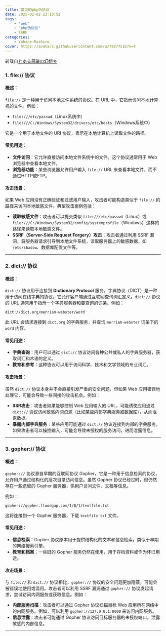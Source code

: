 ```yaml
---
title: 常见的php伪协议
date: 2025-01-02 13:10:52
tags:
    - "web"
    - "php伪协议"
    - SSRF
categories:
    - Yohane-Mashiro
cover: https://avatars.githubusercontent.com/u/78677516?v=4
---
```


转载自[とある晨曦の幻想乡](https://blog.starlit.icu/2025/01/02/web/ssrf/%E7%AE%80%E4%BB%8B/)

### 1. **file:// 协议**

#### **概述**：
`file://` 是一种用于访问本地文件系统的协议。在 URL 中，它指示访问本地计算机的文件。例如：

- `file:///etc/passwd`（Linux系统中）
- `file:///C:/Windows/System32/drivers/etc/hosts`（Windows系统中）

它是一个用于本地文件的 URI 协议，表示在本地计算机上读取文件的路径。

#### **常见用途**：
- **文件访问**：它允许直接访问本地文件系统中的文件。这个协议通常用于 Web 浏览器中查看本地文件。
- **浏览器功能**：某些浏览器允许用户输入 `file://` URL 来查看本地文件，而不通过HTTP或FTP。

#### **攻击场景**：
如果 Web 应用没有正确验证和过滤用户输入，攻击者可能构造类似于 `file://` 的路径来访问本地敏感文件。典型攻击案例包括：
- **读取敏感文件**：攻击者可以提交类似 `file:///etc/passwd`（Linux）或 `file:///C:/Windows/System32/config/systemprofile`（Windows）这样的路径来读取本地敏感文件。
- **SSRF（Server-Side Request Forgery）攻击**：攻击者通过利用 SSRF 漏洞，将服务器请求引导到本地文件系统，读取服务器上的敏感数据，如 `/etc/shadow`、数据库配置文件等。


---

### 2. **dict:// 协议**

#### **概述**：
`dict://` 协议用于连接到 **Dictionary Protocol** 服务。字典协议（DICT）是一种用于访问在线字典的协议，它允许客户端通过互联网查询词汇定义。`dict://` 协议的 URL 通常用于指示一个字典服务器和要查询的词条。例如：

```
dict://dict.org/merriam-webster/word
```

此 URL 会请求连接到 `dict.org` 的字典服务，并查询 `merriam-webster` 词条下的 `word` 内容。

#### **常见用途**：
- **字典查询**：用户可以通过 `dict://` 协议访问各种公共或私人的字典服务器，获取词汇和术语的定义。
- **教育和参考**：这种协议可以用于访问科学、技术和文学领域的专业词汇。

#### **攻击场景**：
虽然 `dict://` 协议本身并不会直接引发严重的安全问题，但如果 Web 应用错误地处理它，可能会导致一些间接的攻击机会。例如：
- **SSR攻击**：攻击者如果能够控制 Web 应用输入的 URL，可能诱使应用通过 `dict://` 协议访问敏感内网资源（比如某些内部字典服务或数据库），从而泄露数据。
- **暴露内部字典服务**：某些应用可能通过 `dict://` 协议连接到内部的字典服务，如果攻击者可以操控输入，可能会导致未授权的服务访问，进而泄露信息。


---

### 3. **gopher:// 协议**

#### **概述**：
`gopher://` 协议源自早期的互联网协议 Gopher，它是一种用于信息检索的协议，允许用户通过结构化的层次目录访问信息。虽然 Gopher 协议已经过时，但仍然存在一些遗留的 Gopher 服务器，供用户访问文件、文档等信息。

例如：

```
gopher://gopher.floodgap.com/1/0/1/textfile.txt
```

这将连接到一个 Gopher 服务器，下载 `textfile.txt` 文件。

#### **常见用途**：
- **信息检索**：Gopher 协议原本用于提供结构化的文本和信息检索，类似于早期的网络搜索引擎。
- **教育和档案**：一些旧的 Gopher 服务仍然在使用，用于存档资料或作为怀旧用途。

#### **攻击场景**：
与 `file://` 和 `dict://` 协议相比，`gopher://` 协议的安全问题更加隐蔽，可能会被错误地使用或滥用。攻击者可以利用 SSRF 漏洞通过 `gopher://` 协议发起请求，尝试访问内网服务或获取信息。例如：
- **内部服务扫描**：攻击者可以通过 Gopher 协议扫描目标 Web 应用所在网络中的内网服务。例如，可以利用 `gopher://127.0.0.1:8000` 来访问内网服务。
- **信息泄露**：攻击者可能通过 Gopher 协议访问目标服务器的未授权端口，泄露敏感的内部信息。


---
